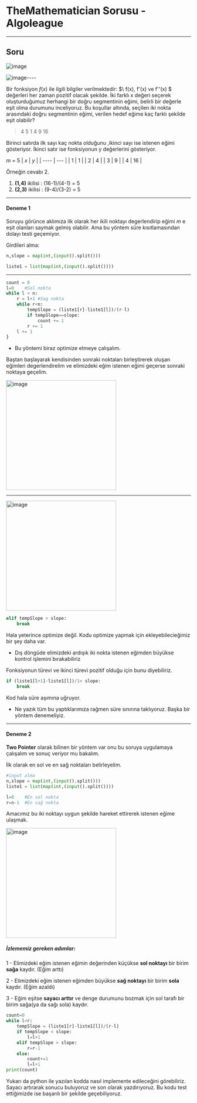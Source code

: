 # TheMathematician Sorusu - Algoleague

---

## Soru
<img src="images/problem.png" alt="image" width="auto" height="auto">

<img src="images/input.png" alt="image" width="auto" height="auto">----

Bir fonksiyon $f(x)$ ile ilgili bilgiler verilmektedir: $\ f(x), f'(x) ve f''(x) $ değerleri her zaman pozitif olacak şekilde. İki farklı x değeri seçerek oluşturduğumuz herhangi bir doğru segmentinin eğimi, belirli bir değerle eşit olma durumunu inceliyoruz. Bu koşullar altında, seçilen iki nokta arasındaki doğru segmentinin eğimi, verilen hedef eğime kaç farklı şekilde eşit olabilir?


>4 5
1 4 9 16

Birinci satırda ilk sayı kaç nokta olduğunu ,ikinci sayı ise istenen eğimi gösteriyor. İkinci satır ise fonksiyonun y değerlerini gösteriyor.

$m$ = 5
| $x$ | $y$ |
| ---- | --- |
| 1 | 1 |
| 2 | 4 |
| 3 | 9 |
| 4 | 16 |


Örneğin cevabı 2.
1. **(1,4)** ikilisi : (16-1)/(4-1) = 5 
1. **(2,3)** ikilisi : (9-4)/(3-2) = 5

----

#### Deneme 1

Soruyu görünce aklımıza ilk olarak her ikili noktayı degerlendirip eğimi $m$ e eşit olanları saymak gelmiş olabilir. Ama bu yöntem süre kısıtlamasından dolayı testi geçemiyor.

Girdileri alma:
```python
n,slope = map(int,(input().split()))

liste1 = list(map(int,(input().split())))
```
---
```python
count = 0
l=0    #Sol nokta
while l < n:
    r = l+1 #Sag nokta
    while r<n:
        tempSlope = (liste1[r]-liste1[l])/(r-l)
        if tempSlope==slope:
            count += 1
        r += 1
    l += 1
}
```

- Bu yöntemi biraz optimize etmeye çalışalım. 

Baştan başlayarak kendisinden sonraki noktaları birleştirerek oluşan eğimleri degerlendirelim ve elimizdeki eğim istenen eğimi geçerse sonraki noktaya geçelim.

<img src="images/graph1.png" alt="image" width="300" height="auto">

-----
<img src="images/graph2.png" alt="image" width="300" height="auto">

```python
elif tempSlope > slope:
    break
```

Hala yeterince optimize değil. Kodu optimize yapmak için ekleyebilecieğimiz bir şey daha var.

- Dış döngüde elimizdeki ardışık iki nokta istenen eğimden büyükse kontrol işlemini bırakabiliriz

Fonksiyonun türevi ve ikinci türevi pozitif olduğu için bunu diyebiliriz.
```python
if (liste1[l+1]-liste1[l])/1> slope:
    break
```
Kod hala süre aşımına uğruyor.

* Ne yazık tüm bu yaptıklarımıza rağmen süre sınırına taklıyoruz. Başka bir yöntem denemeliyiz.

------

#### Deneme 2

**Two Pointer** olarak bilinen bir yöntem var onu bu soruya uygulamaya çalışalım ve sonuç veriyor mu bakalım.

İlk olarak en sol ve en sağ noktaları belirleyelim.

```python
#input alma
n,slope = map(int,(input().split()))
liste1 = list(map(int,(input().split())))

l=0    #En sol nokta
r=n-1  #En sağ nokta
```

Amacımız bu iki noktayı uygun şekilde hareket ettirerek istenen eğime ulaşmak.

<img src="images/graph3.png" alt="image" width="300" height="auto">


##### İzlememiz gereken adımlar:

1 -  Elimizdeki eğim istenen eğimin değerinden küçükse **sol noktayı** bir birim **sağa** kaydır. (Eğim arttı)

2 - Elimizdeki eğim istenen eğimden büyükse **sağ noktayı** bir birim **sola** kaydır. (Eğim azaldı)

3 - Eğim eşitse **sayacı arttır** ve denge durumunu bozmak için sol tarafı bir birim sağa(ya da sağı sola) kaydır.



```python
count=0
while l<r:
    tempSlope = (liste1[r]-liste1[l])/(r-l)
    if tempSlope < slope:
        l=l+1
    elif tempSlope > slope:
        r=r-1
    else:
        count+=1
        l=l+1
print(count)
```

Yukarı da python ile yazılan kodda nasıl implemente edileceğini görebiliriz. Sayacı artırarak sonucu buluyoruz ve son olarak yazdırıyoruz. Bu kodu test ettiğimizde ise  başarılı bir şekilde geçebiliyoruz.
